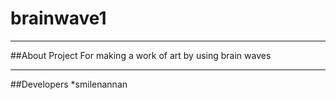 # brainwave1

---

##About Project
For making a work of art by using brain waves

---

##Developers
*smilenannan